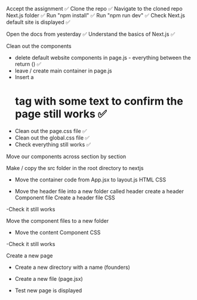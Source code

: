 Accept the assignment ✅
Clone the repo ✅
Navigate to the cloned repo Next.js folder ✅
Run "npm install" ✅
Run "npm run dev" ✅
Check Next.js default site is displayed ✅

Open the docs from yesterday ✅
Understand the basics of Next.js ✅

Clean out the components

- delete default website components in page.js - everything between the return () ✅
- leave / create main container in page.js
- Insert a <h1> tag with some text to confirm the page still works ✅
- Clean out the page.css file ✅
- Clean out the global.css file ✅
- Check everything still works ✅

Move our components across section by section

Make / copy the src folder in the root directory to nextjs

- Move the container code from App.jsx to layout.js
  HTML
  CSS

- Move the header file into a new folder called header
  create a header Component file
  Create a header file CSS

-Check it still works

Move the component files to a new folder

- Move the content
  Component
  CSS

-Check it still works

Create a new page

- Create a new directory with a name (founders)
- Create a new file (page.jsx)

- Test new page is displayed
